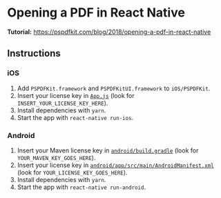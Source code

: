 # Opening a PDF in React Native

**Tutorial:** https://pspdfkit.com/blog/2018/opening-a-pdf-in-react-native

## Instructions

### iOS

1. Add `PSPDFKit.framework` and `PSPDFKitUI.framework` to `iOS/PSPDFKit`.
2. Insert your license key in [`App.js`](App.js) (look for `INSERT_YOUR_LICENSE_KEY_HERE`).
3. Install dependencies with `yarn`.
4. Start the app with `react-native run-ios`.

### Android

1. Insert your Maven license key in [`android/build.gradle`](android/build.gradle) (look for `YOUR_MAVEN_KEY_GOES_HERE`).
2. Insert your license key in [`android/app/src/main/AndroidManifest.xml`](android/app/src/main/AndroidManifest.xml) (look for `YOUR_LICENSE_KEY_GOES_HERE`).
3. Install dependencies with `yarn`.
4. Start the app with `react-native run-android`.
